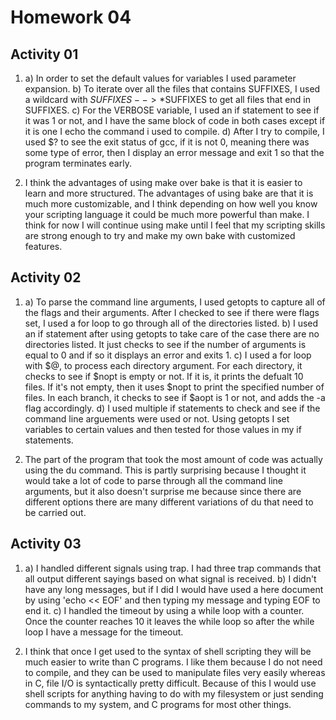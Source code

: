 Homework 04
===========

Activity 01
-----------

1. a) In order to set the default values for variables I used parameter expansion.
   b) To iterate over all the files that contains SUFFIXES, I used a wildcard with
	$SUFFIXES --> *$SUFFIXES to get all files that end in SUFFIXES.
   c) For the VERBOSE variable, I used an if statement to see if it was 1 or not,
	and I have the same block of code in both cases except if it is one I echo
	the command i used to compile.
   d) After I try to compile, I used $? to see the exit status of gcc, if it is not 
	0, meaning there was some type of error, then I display an error message and 
	exit 1 so that the program terminates early.

2. I think the advantages of using make over bake is that it is easier to learn and 
	more structured. The advantages of using bake are that it is much more 
	customizable, and I think depending on how well you know your scripting language
	it could be much more powerful than make. I think for now I will continue 
	using make until I feel that my scripting skills are strong enough to try 
	and make my own bake with customized features.

Activity 02
-----------

1. a) To parse the command line arguments, I used getopts to capture all of the flags
	and their arguments. After I checked to see if there were flags set, I used a
	for loop to go through all of the directories listed.
   b) I used an if statement after using getopts to take care of the case 
	there are no directories listed. It just checks to see if the number of arguments
	is equal to 0 and if so it displays an error and exits 1.
   c) I used a for loop with $@, to process each directory argument. For each directory, 
	it checks to see if $nopt is empty or not. If it is, it prints the defualt 10 
	files. If it's not empty, then it uses $nopt to print the specified number of 
	files. In each branch, it checks to see if $aopt is 1 or not, and adds the 
	-a flag accordingly.
   d) I used multiple if statements to check and see if the command line arguements were
	used or not. Using getopts I set variables to certain values and then tested
	for those values in my if statements. 

2. The part of the program that took the most amount of code was actually using the du
	command. This is partly surprising because I thought it would take a lot of code
	to parse through all the command line arguments, but it also doesn't surprise me
	because since there are different options there are many different variations of 
	du that need to be carried out.

Activity 03
-----------

1. a) I handled different signals using trap. I had three trap commands that all output
	different sayings based on what signal is received.
   b) I didn't have any long messages, but if I did I would have used a here document by
	using 'echo << EOF' and then typing my message and typing EOF to end it.
   c) I handled the timeout by using a while loop with a counter. Once the counter reaches
	10 it leaves the while loop so after the while loop I have a message for the 
	timeout.

2. I think that once I get used to the syntax of shell scripting they will be much easier
	to write than C programs. I like them because I do not need to compile, and they
	can be used to manipulate files very easily whereas in C, file I/O is syntactically
	pretty difficult. Because of this I would use shell scripts for anything having
	to do with my filesystem or just sending commands to my system, and C programs 
	for most other things.
